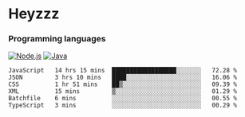 # Heyzzz  

### Programming languages  

[![Node.js](https://img.shields.io/badge/-Node.js-262626?style=for-the-badge)](https://nodejs.org)
[![Java](https://img.shields.io/badge/-Java-262626?style=for-the-badge)](https://java.com)

<!--START_SECTION:waka-->

```text
JavaScript   14 hrs 15 mins  ██████████████████░░░░░░░   72.28 %
JSON         3 hrs 10 mins   ████░░░░░░░░░░░░░░░░░░░░░   16.06 %
CSS          1 hr 51 mins    ██▒░░░░░░░░░░░░░░░░░░░░░░   09.39 %
XML          15 mins         ▒░░░░░░░░░░░░░░░░░░░░░░░░   01.29 %
Batchfile    6 mins          ░░░░░░░░░░░░░░░░░░░░░░░░░   00.55 %
TypeScript   3 mins          ░░░░░░░░░░░░░░░░░░░░░░░░░   00.29 %
```

<!--END_SECTION:waka-->
